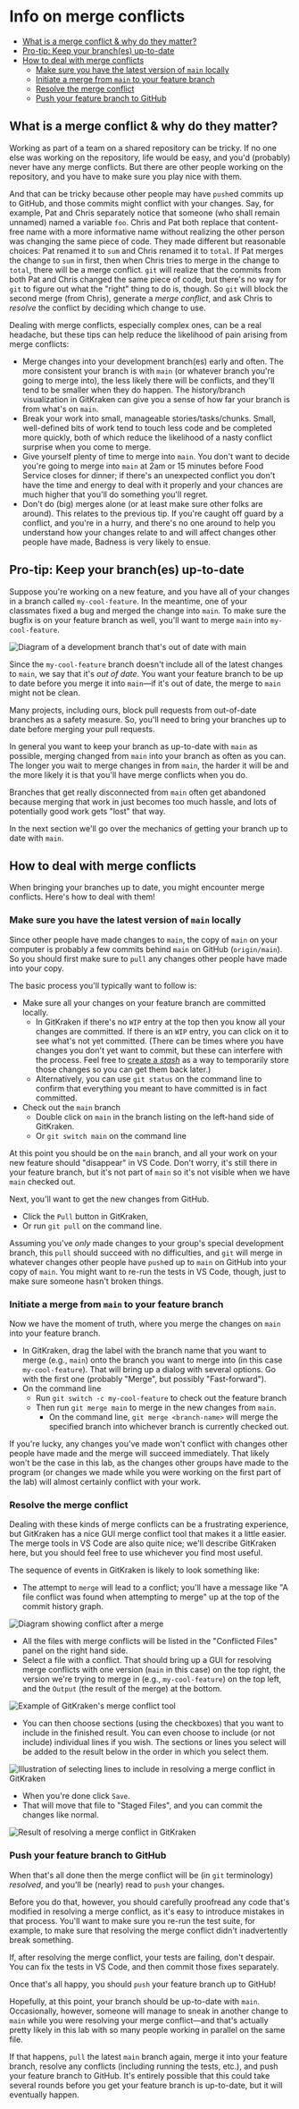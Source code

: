 # Info on merge conflicts <!-- omit in toc -->

- [What is a merge conflict \& why do they matter?](#what-is-a-merge-conflict--why-do-they-matter)
- [Pro-tip: Keep your branch(es) up-to-date](#pro-tip-keep-your-branches-up-to-date)
- [How to deal with merge conflicts](#how-to-deal-with-merge-conflicts)
  - [Make sure you have the latest version of `main` locally](#make-sure-you-have-the-latest-version-of-main-locally)
  - [Initiate a merge from `main` to your feature branch](#initiate-a-merge-from-main-to-your-feature-branch)
  - [Resolve the merge conflict](#resolve-the-merge-conflict)
  - [Push your feature branch to GitHub](#push-your-feature-branch-to-github)

## What is a merge conflict & why do they matter?

Working as part of a team on a shared repository can be tricky.
If no one else was working on the repository, life would be easy, and
you'd (probably) never have any merge conflicts. But there are other
people working on the repository, and you have to make sure you play
nice with them.

And that can be tricky because other people may have
`push`ed commits up to GitHub, and those commits might conflict with your
changes. Say, for example, Pat and Chris separately notice that someone
(who shall remain unnamed) named a variable `foo`. Chris and Pat both
replace
that content-free name with a more informative name without realizing the
other person was changing the same piece of code. They made different
but reasonable choices: Pat renamed it to `sum` and Chris renamed it
to `total`. If Pat merges the change to `sum` in first, then when Chris
tries to merge in the change to `total`, there will be a merge conflict.
`git` will realize that the commits from both Pat and Chris changed the
same piece of code, but there's no way for `git` to figure out what
the "right" thing to do is, though. So `git` will block the second
merge (from Chris), generate a _merge conflict_, and ask Chris to _resolve_
the conflict by deciding which change to use.

Dealing with merge conflicts, especially complex ones, can be a real headache,
but these tips can help reduce the likelihood of pain arising from
merge conflicts:

- Merge changes into your development branch(es) early and often. The
  more consistent your branch is with `main` (or whatever branch you're going to
  merge into), the less likely there will be conflicts, and
  they'll tend to be smaller when they do happen. The
  history/branch visualization in GitKraken can
  give you a sense of how far your branch is from what's on `main`.
- Break your work into small, manageable stories/tasks/chunks. Small,
  well-defined bits of work tend to touch less code and be completed more
  quickly, both of which reduce the likelihood of a nasty conflict surprise
  when you come to merge.
- Give yourself plenty of time to merge into `main`. You don't want to decide
  you're going to merge into `main` at 2am or 15 minutes before Food Service
  closes for dinner; if there's an unexpected conflict you don't have the
  time and energy to deal with it properly and your chances are much higher that
  you'll do something you'll regret.
- Don't do (big) merges alone (or at least make sure other folks are around).
  This relates to the previous tip. If you're caught off guard by a conflict,
  and you're in a hurry, and there's no one around to help you understand how
  your changes relate to and will affect changes other people have made,
  Badness is very likely to ensue.

## Pro-tip: Keep your branch(es) up-to-date

Suppose you're working on a new feature, and you have all of your changes in a branch called
`my-cool-feature`. In the meantime, one of your classmates fixed a bug and
merged the change into `main`. To make sure the bugfix is on your feature
branch as well, you'll want to merge `main` into `my-cool-feature`.

![Diagram of a development branch that's out of date with `main`](images/before-merging.png)

Since the `my-cool-feature` branch doesn't include all of the latest changes to
`main`, we say that it's _out of date_. You want your feature branch to be
up to date before you merge it into `main`&mdash;if it's out of date, the merge
to `main` might not be clean.

Many projects, including ours, block pull requests from out-of-date branches as
a safety measure. So, you'll need to bring your branches up to date before
merging your pull requests.

In general you want to keep your branch as up-to-date with `main`
as possible, merging changed from `main` into your branch
as often as you can.
The longer you wait to merge changes in from `main`, the harder
it will be and the more likely it is that you'll have merge
conflicts when you do.

Branches that get really disconnected from `main` often get
abandoned because merging that work in just becomes too much
hassle, and lots of potentially good work gets "lost"
that way.

In the next section we'll go over the mechanics of getting
your branch up to date with `main`.

## How to deal with merge conflicts

When bringing your branches up to date, you might encounter merge
conflicts. Here's how to deal with them!

### Make sure you have the latest version of `main` locally

Since other people have made changes to `main`, the copy of `main` on your
computer is probably a few commits behind `main` on GitHub (`origin/main`). So
you should first make sure to `pull` any changes other people have made into
your copy.

The basic process you'll typically want to follow is:

- Make sure all your changes on your feature branch are committed locally.
  - In GitKraken if there's no `WIP` entry at the top then you know all your changes are
    committed. If there is an `WIP` entry, you can click on it to see what's
    not yet committed. (There can be times where you have changes you don't
    yet want to commit, but these can interfere with the process. Feel free
    to [create a _stash_](https://help.gitkraken.com/gitkraken-client/stashing/)
    as a way to temporarily store those changes so you
    can get them back later.)
  - Alternatively, you can use `git status` on the command line to confirm that
    everything you meant to have committed is in fact committed.
- Check out the `main` branch
  - Double click on `main` in the branch listing on the left-hand side
    of GitKraken.
  - Or `git switch main` on the command line

At this point you should be on the `main` branch, and all your work
on your new feature should "disappear" in VS Code. Don't worry, it's still
there in your feature branch, but it's not part of `main` so it's not
visible when we have `main` checked out.

Next, you'll want to get the new changes from GitHub.

- Click the `Pull` button in GitKraken,
- Or run `git pull` on the command line.

Assuming you've _only_ made changes to your group's special development
branch, this `pull` should succeed with no difficulties, and `git` will
merge in whatever changes other people have `push`ed up to `main` on
GitHub into your copy of `main`. You might want to re-run the tests in
VS Code, though, just to make sure someone hasn't broken things.

### Initiate a merge from `main` to your feature branch

Now we have the moment of truth, where you merge the changes on `main` into
your feature branch.

- In GitKraken, drag the label with the branch name that you want to merge
  (e.g., `main`) onto the branch you want to merge into (in this case
  `my-cool-feature`). That will bring up a dialog with several options.
  Go with the first one (probably "Merge", but possibly "Fast-forward").
- On the command line
  - Run `git switch -c my-cool-feature` to check out the
    feature branch
  - Then run `git merge main` to merge in the new changes from `main`.
    - On the command line, `git merge <branch-name>` will merge the specified
      branch into whichever branch is currently checked out.

If you're lucky, any changes you've made won't conflict
with changes other people have made and the merge will succeed immediately.
That likely won't be the case in this lab,
as the changes other groups have made to the program (or changes we made
while you were working on the first part of the lab) will almost certainly
conflict with your work.

### Resolve the merge conflict

Dealing with these kinds of merge conflicts can be a frustrating
experience, but GitKraken has a nice GUI merge conflict tool that makes
it a little easier. The merge tools in VS Code are also quite nice; we'll describe
GitKraken here, but you should feel free to use whichever you find most useful.

The sequence of events in GitKraken is likely to look something like:

- The attempt to `merge` will lead to a conflict; you'll have a message like
  "A file conflict was found when attempting to merge" up at the top of the
  commit history graph.

![Diagram showing conflict after a merge](images/while-merging.png)

- All the files with merge conflicts will be listed in the "Conflicted Files"
  panel on the right hand side.
- Select a file with a conflict. That should bring up a GUI for resolving
  merge conflicts with one version (`main` in this case) on the top right,
  the version we're trying to merge in (e.g., `my-cool-feature`) on
  the top left, and the `Output` (the result of the merge) at the bottom.

![Example of GitKraken's merge conflict tool](images/conflict-in-gitkraken.png)

- You can then choose sections (using the checkboxes) that you want to include
  in the finished result. You can even choose to include (or not include)
  individual lines if you wish. The sections or lines you select
  will be added to the result below in the order in which you
  select them.

![Illustration of selecting lines to include in resolving a merge conflict in GitKraken](images/resolved-in-gitkraken.png)

- When you're done click `Save`.
- That will move that file to "Staged Files", and you can commit the changes
  like normal.

![Result of resolving a merge conflict in GitKraken](images/after-merging.png)

### Push your feature branch to GitHub

When that's all done then the merge conflict will be (in `git` terminology)
_resolved_, and you'll be (nearly) read to `push` your changes.

Before you do that, however, you should carefully
proofread any code that's modified in resolving a merge conflict,
as it's easy to introduce mistakes in that process.
You'll want to make sure you re-run the test suite, for example, to make
sure that resolving the merge conflict didn't inadvertently break something.

If, after resolving the merge conflict, your tests are failing, don't despair.
You can fix the tests in VS Code, and then commit those fixes separately.

Once that's all happy, you should `push` your feature branch up to GitHub!

Hopefully, at this point, your branch should be up-to-date with `main`.
Occasionally, however, someone will manage to sneak in another change to `main`
while you were resolving your merge conflict&mdash;and that's actually
pretty likely in this lab with so many people working in parallel on the same
file.

If that happens, `pull` the latest `main` branch again, merge it into your
feature branch, resolve any conflicts (including running the tests, etc.), and
push your feature branch to GitHub. It's entirely possible that this could take
several rounds before you get your feature branch is up-to-date, but it will
eventually happen.
